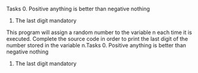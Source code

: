Tasks
0. Positive anything is better than negative nothing 

1. The last digit
mandatory

This program will assign a random number to the variable n each time it is executed. Complete the source code in order to print the last digit of the number stored in the variable n.Tasks
0. Positive anything is better than negative nothing 

1. The last digit
mandatory

